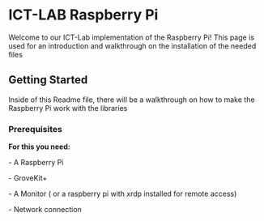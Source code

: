 <h1> ICT-LAB Raspberry Pi </h1>
<p>Welcome to our ICT-Lab implementation of the Raspberry Pi!
This page is used for an introduction and walkthrough on the installation of the needed files
</p>
<h2> Getting Started </h2>
<p>Inside of this Readme file, there will be a walkthrough on how to make the Raspberry Pi work with the libraries</p>

<h3>Prerequisites</h3>
<p><b>For this you need:</b></p
<p>- A Raspberry Pi</p>
<p>- GroveKit+</p>
<p>- A Monitor ( or a raspberry pi with xrdp installed for remote access)</p>
<p>- Network connection</p>
